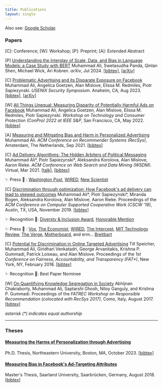 ```yaml
---
title: Publications
layout: single
---
```


Also see: [Google Scholar](https://scholar.google.com/citations?user=pLeu3X0AAAAJ).

### Papers
[C]: Conference; [W]: Workshop; [P]: Preprint; [A]: Extended Abstract

[P] [Understanding the Interplay of Scale, Data, and Bias in Language Models: a Case Study with BERT](/papers/ali-2024-bert.pdf) Muhammad Ali, Swetasudha Panda, Qinlan Shen, Michael Wick, Ari Kobren. _arXiv_, Jul 2024.
[[bibtex]](/bibtex/arxiv24-bert.bib), [[arXiv]](https://arxiv.org/abs/2407.21058)

[C] [Problematic Advertising and its Disparate Exposure on Facebook](/papers/usenixsecurity23-ali.pdf) Muhammad Ali, Angelica Goetzen, Alan Mislove, Elissa M. Redmiles, Piotr Sapiezynski. _USENIX Security Symposium_. Anaheim, CA, Aug 2023. [[bibtex]](/bibtex/usenix23.bib), [[arXiv]](https://arxiv.org/abs/2306.06052)

[W] [All Things Unequal: Measuring Disparity of Potentially Harmful Ads on Facebook](/papers/ali-conpro22.pdf) Muhammad Ali, Angelica Goetzen, Alan Mislove, Elissa M. Redmiles, Piotr Sapiezynski. _Workshop on Technology and Consumer Protection (ConPro) 2022
at IEEE S&P_, San Francisco, CA, May 2022. [[bibtex]](/bibtex/conpro22.bib)

[A] [Measuring and Mitigating Bias and Harm in Personalized Advertising](/papers/recsys21-26.pdf) Muhammad Ali. _ACM Conference on Recommender Systems (RecSys)_, Amsterdam, The Netherlands, Sep 2021. [[bibtex]](/bibtex/recsys21.bib)

[C] [Ad Delivery Algorithms: The Hidden Arbiters of Political Messaging](/papers/ali-2021-wsdm.pdf)  Muhammad Ali*, Piotr Sapiezynski*, Aleksandra Korolova, Alan Mislove, Aaron Rieke. _ACM Conference on Web Search and Data Mining (WSDM)_. Virtual, Mar 2021. [[talk]](https://www.youtube.com/watch?v=uSpKyJ38u7I), [[bibtex]](/bibtex/wsdm21.bib)

✨ Press  📰 : [Washington Post](https://www.washingtonpost.com/technology/2019/12/10/facebooks-ad-delivery-system-drives-partisanship-even-if-campaigns-dont-want-it-new-research-shows/), [WIRED](https://www.wired.com/story/facebook-political-ad-system-designed-polarize/), [New Scientist](https://institutions.newscientist.com/article/2227041-facebook-charges-more-for-ads-that-aim-to-cross-the-political-divide/)

[C] [Discrimination through optimization: How Facebook's ad delivery can lead to skewed outcomes](/papers/disc-through-opt.pdf) Muhammad Ali*, Piotr Sapiezynski*, Miranda Bogen, Aleksandra Korolova, Alan Mislove, Aaron Rieke.
Proceedings of the _ACM Conference on Computer Supported Cooperative Work (CSCW '19)_, Austin, TX, USA, November 2019. [[bibtex]](/bibtex/cscw19.bib)

✨ Recognition 🏅: [Diversty & Inclusion Award](https://medium.com/acm-cscw/cscw-2019-diversity-inclusion-awards-and-lunch-5261204f264f), [Honorable Mention](https://programs.sigchi.org/cscw/2019/awards/honorable-mentions)

✨ Press 📰 : [Vox](https://www.youtube.com/watch?v=2wVPyiyukQc), [The Economist](https://www.economist.com/business/2019/04/04/facebooks-ad-system-seems-to-discriminate-by-race-and-gender), [WIRED](https://www.wired.com/story/facebooks-ad-system-discrimination/), [The Intercept](https://theintercept.com/2019/04/03/facebook-ad-algorithm-race-gender/), [MIT Technology Review](https://www.technologyreview.com/s/613274/facebook-algorithm-discriminates-ai-bias/), [The Verge](https://www.theverge.com/2019/4/4/18295190/facebook-ad-delivery-housing-job-race-gender-bias-study-northeastern-upturn), [Motherboard](https://motherboard.vice.com/en_us/article/59x79k/researchers-find-facebook-ad-targeting-algorithm-is-inherently-biased), and erm... [Breitbart](https://www.breitbart.com/tech/2019/04/04/report-facebook-ad-algorithm-discriminates-even-when-told-not-to/)

[C] [Potential for Discrimination in Online Targeted Advertising](/papers/speicher18.pdf) Till Speicher, Muhammad Ali, Giridhari Venkatadri, George Arvanitakis, Krishna P. Gummadi, Patrick Loiseau, and Alan Mislove. Proceedings of the _1st Conference on Fairness, Accountability, and Transparency (FAT*)_,
New York, NY, February 2018. [[bibtex]](/bibtex/facct18.bib)

✨ Recognition 🏅: Best Paper Nominee

[W] [On Quantifying Knowledge Segregation in Society](/papers/information-segregation.pdf) Abhijnan Chakraborty, Muhammad Ali, Saptarshi Ghosh, Niloy Ganguly, and Krishna P. Gummadi. Proceedings of the _FATREC Workshop on Responsible Recommendation (colocated with RecSys 2017)_, Como, Italy, August 2017. [[bibtex]](/bibtex/facctrec17.bib)

_asterisk (*) indicates equal authorship_

---

### Theses

#### [Measuring the Harms of Personalization through Advertising](/papers/phd-thesis-mali.pdf)
Ph.D. Thesis, Northeastern University, Boston, MA, October 2023. [[bibtex]](/bibtex/phd.bib)

#### [Measuring Bias in Facebook's Ad-Targeting Attributes](/papers/ms-thesis.pdf)
Master's Thesis, Saarland University, Saarbrücken, Germany, August 2018. [[bibtex]](/bibtex/ms.bib)